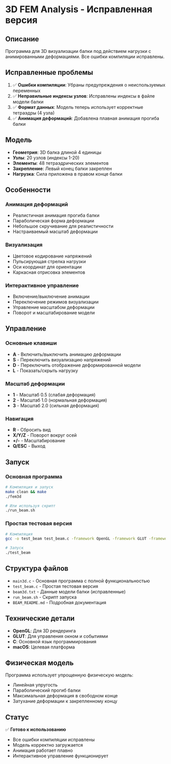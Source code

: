 # 3D FEM Analysis - Исправленная версия

## Описание

Программа для 3D визуализации балки под действием нагрузки с анимированными деформациями. Все ошибки компиляции исправлены.

## Исправленные проблемы

1. ✅ **Ошибки компиляции**: Убраны предупреждения о неиспользуемых переменных
2. ✅ **Неправильные индексы узлов**: Исправлены индексы в файле модели балки
3. ✅ **Формат данных**: Модель теперь использует корректные тетраэдры (4 узла)
4. ✅ **Анимация деформаций**: Добавлена плавная анимация прогиба балки

## Модель

- **Геометрия**: 3D балка длиной 4 единицы
- **Узлы**: 20 узлов (индексы 1-20)
- **Элементы**: 48 тетраэдрических элементов
- **Закрепление**: Левый конец балки закреплен
- **Нагрузка**: Сила приложена в правом конце балки

## Особенности

### Анимация деформаций
- Реалистичная анимация прогиба балки
- Параболическая форма деформации
- Небольшое скручивание для реалистичности
- Настраиваемый масштаб деформации

### Визуализация
- Цветовое кодирование напряжений
- Пульсирующая стрелка нагрузки
- Оси координат для ориентации
- Каркасная отрисовка элементов

### Интерактивное управление
- Включение/выключение анимации
- Переключение режимов визуализации
- Управление масштабом деформации
- Поворот и масштабирование модели

## Управление

### Основные клавиши
- **A** - Включить/выключить анимацию деформации
- **S** - Переключить визуализацию напряжений
- **D** - Переключить отображение деформированной модели
- **L** - Показать/скрыть нагрузку

### Масштаб деформации
- **1** - Масштаб 0.5 (слабая деформация)
- **2** - Масштаб 1.0 (нормальная деформация)
- **3** - Масштаб 2.0 (сильная деформация)

### Навигация
- **R** - Сбросить вид
- **X/Y/Z** - Поворот вокруг осей
- **+/-** - Масштабирование
- **Q/ESC** - Выход

## Запуск

### Основная программа
```bash
# Компиляция и запуск
make clean && make
./fem3d

# Или используя скрипт
./run_beam.sh
```

### Простая тестовая версия
```bash
# Компиляция
gcc -o test_beam test_beam.c -framework OpenGL -framework GLUT -framework Cocoa -lm

# Запуск
./test_beam
```

## Структура файлов

- `main3d.c` - Основная программа с полной функциональностью
- `test_beam.c` - Простая тестовая версия
- `beam3d.txt` - Данные модели балки (исправленные)
- `run_beam.sh` - Скрипт запуска
- `BEAM_README.md` - Подробная документация

## Технические детали

- **OpenGL**: Для 3D рендеринга
- **GLUT**: Для управления окном и событиями
- **C**: Основной язык программирования
- **macOS**: Целевая платформа

## Физическая модель

Программа использует упрощенную физическую модель:
- Линейная упругость
- Параболический прогиб балки
- Максимальная деформация в свободном конце
- Затухание деформации к закрепленному концу

## Статус

✅ **Готово к использованию**
- Все ошибки компиляции исправлены
- Модель корректно загружается
- Анимация работает плавно
- Интерактивное управление функционирует 
